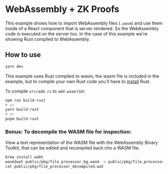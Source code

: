 # WebAssembly + ZK Proofs

This example shows how to import WebAssembly files (`.wasm`) and use them inside of a React component that is server rendered. So the WebAssembly code is executed on the server too. In the case of this example we're showing Rust compiled to WebAssembly.

## How to use

```bash
yarn dev
```

This example uses Rust compiled to wasm, the wasm file is included in the example, but to compile your own Rust code you'll have to [install](https://www.rust-lang.org/learn/get-started) Rust.

To compile `src/add.rs` to `add.wasm` run:

```bash
npm run build-rust
# or
yarn build-rust
# or
pnpm build-rust
```

### Bonus: To decompile the WASM file for inspection:
View a text representation of the WASM file with the WebAssembly Binary Toolkit, that can be edited and recompiled back into a WASM file.

```bash
brew install wabt
wasm2wat public/pkg/file_processor_bg.wasm -o public/pkg/file_processor_decompiled.wat
cat public/pkg/file_processor_decompiled.wat
```
